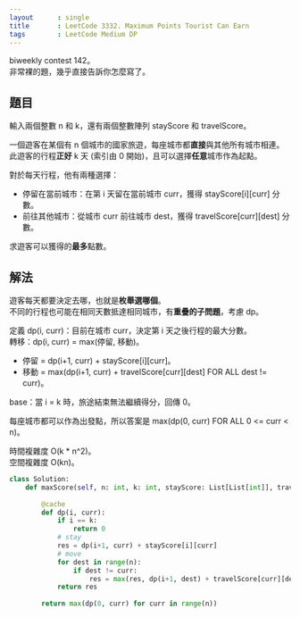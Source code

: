 ```yaml
---
layout      : single
title       : LeetCode 3332. Maximum Points Tourist Can Earn
tags        : LeetCode Medium DP
---
```

biweekly contest 142。  
非常裸的題，幾乎直接告訴你怎麼寫了。  

## 題目

輸入兩個整數 n 和 k，還有兩個整數陣列 stayScore 和 travelScore。  

一個遊客在某個有 n 個城市的國家旅遊，每座城市都**直接**與其他所有城市相連。  
此遊客的行程**正好** k 天 (索引由 0 開始)，且可以選擇**任意**城市作為起點。  

對於每天行程，他有兩種選擇：  

- 停留在當前城市：在第 i 天留在當前城市 curr，獲得 stayScore[i][curr] 分數。  
- 前往其他城市：從城市 curr 前往城市 dest，獲得 travelScore[curr][dest] 分數。  

求遊客可以獲得的**最多**點數。  

## 解法

遊客每天都要決定去哪，也就是**枚舉選哪個**。  
不同的行程也可能在相同天數抵達相同城市，有**重疊的子問題**，考慮 dp。  

定義 dp(i, curr)：目前在城市 curr，決定第 i 天之後行程的最大分數。  
轉移：dp(i, curr) = max(停留, 移動)。  

- 停留 = dp(i+1, curr) + stayScore[i][curr]。  
- 移動 = max(dp(i+1, curr) + travelScore[curr][dest] FOR ALL dest != curr)。  

base：當 i = k 時，旅途結束無法繼續得分，回傳 0。  

每座城市都可以作為出發點，所以答案是 max(dp(0, curr) FOR ALL 0 <= curr < n)。  

時間複雜度 O(k \* n^2)。  
空間複雜度 O(kn)。  

```python
class Solution:
    def maxScore(self, n: int, k: int, stayScore: List[List[int]], travelScore: List[List[int]]) -> int:
        
        @cache
        def dp(i, curr):
            if i == k:
                return 0
            # stay
            res = dp(i+1, curr) + stayScore[i][curr]
            # move
            for dest in range(n):
                if dest != curr:
                    res = max(res, dp(i+1, dest) + travelScore[curr][dest])
            return res 
        
        return max(dp(0, curr) for curr in range(n))
```

